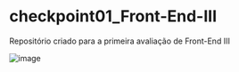 # checkpoint01_Front-End-III
Repositório criado para a primeira avaliação de Front-End III

![image](https://user-images.githubusercontent.com/89057111/200981856-35fda176-8233-41a9-b42b-1dbe06b28bd6.png)
